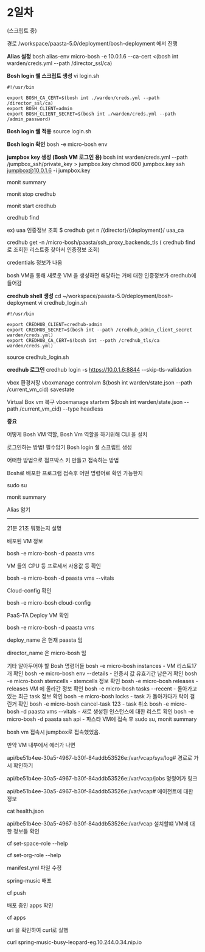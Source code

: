 # 2일차

(스크립트 중)

경로 /workspace/paasta-5.0/deployment/bosh-deployment 에서 진행

**Alias 설정**
bosh alias-env micro-bosh -e 10.0.1.6 --ca-cert <(bosh int warden/creds.yml --path /director_ssl/ca) 



**Bosh login 쉘 스크립트 생성**
vi login.sh

```
#!/usr/bin

export BOSH_CA_CERT=$(bosh int ./warden/creds.yml --path /director_ssl/ca)
export BOSH_CLIENT=admin
export BOSH_CLIENT_SECRET=$(bosh int ./warden/creds.yml --path /admin_password) 
```

**Bosh login 쉘 적용**
source login.sh

**Bosh login 확인**
bosh -e micro-bosh env



**jumpbox key 생성 (Bosh VM 로그인 용)**
bosh int warden/creds.yml --path /jumpbox_ssh/private_key > jumpbox.key 
chmod 600 jumpbox.key
ssh jumpbox@10.0.1.6 -i jumpbox.key



monit summary

monit stop credhub

monit start credhub



credhub find

ex)
uaa 인증정보 조회
$
credhub get n /{director}/{deployment}/ uaa_ca

credhub get -n /micro-bosh/paasta/ssh_proxy_backends_tls ( credhub find 로 조회한 리스트중 찾아서 인증정보 조회)



credentials 정보가 나옴

bosh VM을 통해 새로운 VM 을 생성하면 해당하는 거에 대한 인증정보가 credhub에 들어감



**credhub shell 생성**
cd ~/workspace/paasta-5.0/deployment/bosh-deployment
vi credhub_login.sh

```
#!/usr/bin

export CREDHUB_CLIENT=credhub-admin 
export CREDHUB_SECRET=$(bosh int --path /credhub_admin_client_secret warden/creds.yml) 
export CREDHUB_CA_CERT=$(bosh int --path /credhub_tls/ca warden/creds.yml) 
```

source credhub_login.sh



**credhub 로그인**
credhub login -s https://10.0.1.6:8844 --skip-tls-validation 



vbox 환경저장
vboxmanage controlvm $(bosh int warden/state.json --path /current_vm_cid) savestate

Virtual Box vm 복구
vboxmanage startvm $(bosh int warden/state.json --path /current_vm_cid) --type headless



**중요**

어떻게 Bosh VM 역할, Bosh Vm 역할을 하기위해 CLI 을 설치

로그인하는 방법! 필수암기 Bosh login 쉘 스크립트 생성

어떠한 방법으로 점프박스 키 만들고 접속하는 방법

Bosh로 배포한 프로그램 접속후 어떤 명령어로 확인 가능한지 



sudo su

monit summary



Alias 암기



---

21분 21초 뭐했는지 설명



배포된 VM 정보

bosh -e micro-bosh -d paasta vms



VM 들의 CPU 등 프로세서 사용값 등 확인

bosh -e micro-bosh -d paasta vms --vitals



Cloud-config 확인

bosh -e micro-bosh cloud-config



PaaS-TA Deploy VM 확인

bosh -e micro-bosh -d paasta vms



deploy_name 은 현재 paasta 임

director_name 은 micro-bosh 임



기타 알아두어야 할 Bosh 명령어들
bosh -e micro-bosh instances - VM 리스트17개 확인
bosh -e micro-bosh env --details - 인증서 값 유효기간 남은거 확인
bosh -e micro-bosh stemcells - stemcells 정보 확인
bosh -e micro-bosh releases - releases VM 에 올라간 정보 확인
bosh -e micro-bosh tasks --recent - 돌아가고 있는 최근 task 정보 확인
bosh -e micro-bosh locks - task 가 돌아가다가 락이 걸린거 확인
bosh -e micro-bosh cancel-task 123 - task 취소
bosh -e micro-bosh -d paasta vms --vitals - 새로 생성된 인스턴스에 대한 리스트 확인
bosh -e micro-bosh -d paasta ssh api -  파스타 VM에 접속 후 sudo su, monit summary 

bosh vm 접속시 jumpbox로 접속했었음.



만약 VM 내부에서 에러가 나면 

api/be51b4ee-30a5-4967-b30f-84addb53526e:/var/vcap/sys/log# 경로로 가서 확인하기

api/be51b4ee-30a5-4967-b30f-84addb53526e:/var/vcap/jobs  명령어가 링크

api/be51b4ee-30a5-4967-b30f-84addb53526e:/var/vcap# 에이전트에 대한 정보 

cat health.json



api/be51b4ee-30a5-4967-b30f-84addb53526e:/var/vcap 설치할떄 VM에 대한 정보들 확인



cf set-space-role --help

cf set-org-role --help



manifest.yml 파일 수정



spring-music 배포

cf push

배포 중인 apps 확인

cf apps

url 을 확인하여 curl로 실행

curl spring-music-busy-leopard-eg.10.244.0.34.nip.io
